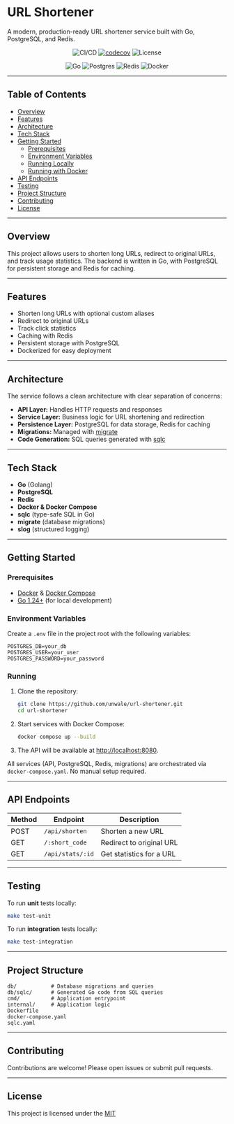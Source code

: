 # URL Shortener

A modern, production-ready URL shortener service built with Go, PostgreSQL, and Redis.

<div align="center">

![CI/CD](https://github.com/unwale/url-shortener/actions/workflows/ci.yaml/badge.svg)
[![codecov](https://codecov.io/github/unwale/url-shortener/graph/badge.svg?token=1K56JZJFLG)](https://codecov.io/github/unwale/url-shortener)
![License](https://img.shields.io/github/license/unwale/url-shortener)

![Go](https://img.shields.io/badge/go-%2300ADD8.svg?e&logo=go&logoColor=white)
![Postgres](https://img.shields.io/badge/postgres-%23316192.svg?&logo=postgresql&logoColor=white)
![Redis](https://img.shields.io/badge/redis-%23DD0031.svg?&logo=redis&logoColor=white)
![Docker](https://img.shields.io/badge/docker-%230db7ed.svg?&logo=docker&logoColor=white)

</div>

---

## Table of Contents

- [Overview](#overview)
- [Features](#features)
- [Architecture](#architecture)
- [Tech Stack](#tech-stack)
- [Getting Started](#getting-started)
  - [Prerequisites](#prerequisites)
  - [Environment Variables](#environment-variables)
  - [Running Locally](#running-locally)
  - [Running with Docker](#running-with-docker)
- [API Endpoints](#api-endpoints)
- [Testing](#testing)
- [Project Structure](#project-structure)
- [Contributing](#contributing)
- [License](#license)

---

## Overview

This project allows users to shorten long URLs, redirect to original URLs, and track usage statistics. The backend is written in Go, with PostgreSQL for persistent storage and Redis for caching.

---

## Features

- Shorten long URLs with optional custom aliases
- Redirect to original URLs
- Track click statistics
- Caching with Redis
- Persistent storage with PostgreSQL
- Dockerized for easy deployment

---

## Architecture

The service follows a clean architecture with clear separation of concerns:

- **API Layer:** Handles HTTP requests and responses
- **Service Layer:** Business logic for URL shortening and redirection
- **Persistence Layer:** PostgreSQL for data storage, Redis for caching
- **Migrations:** Managed with [migrate](https://github.com/golang-migrate/migrate)
- **Code Generation:** SQL queries generated with [sqlc](https://github.com/kyleconroy/sqlc)


---

## Tech Stack

- **Go** (Golang)
- **PostgreSQL**
- **Redis**
- **Docker & Docker Compose**
- **sqlc** (type-safe SQL in Go)
- **migrate** (database migrations)
- **slog** (structured logging)

---

## Getting Started

### Prerequisites

- [Docker](https://www.docker.com/) & [Docker Compose](https://docs.docker.com/compose/)
- [Go 1.24+](https://go.dev/) (for local development)

### Environment Variables

Create a `.env` file in the project root with the following variables:

```
POSTGRES_DB=your_db
POSTGRES_USER=your_user
POSTGRES_PASSWORD=your_password
```

### Running

1. Clone the repository:
    ```sh
    git clone https://github.com/unwale/url-shortener.git
    cd url-shortener
    ```

2. Start services with Docker Compose:
    ```sh
    docker compose up --build
    ```

3. The API will be available at [http://localhost:8080](http://localhost:8080).

All services (API, PostgreSQL, Redis, migrations) are orchestrated via `docker-compose.yaml`. No manual setup required.

---

## API Endpoints

| Method | Endpoint         | Description                |
|--------|------------------|----------------------------|
| POST   | `/api/shorten`   | Shorten a new URL          |
| GET    | `/:short_code`   | Redirect to original URL   |
| GET    | `/api/stats/:id` | Get statistics for a URL   |


---

## Testing

To run **unit** tests locally:

```sh
make test-unit
```

To run **integration** tests locally:
```sh
make test-integration
```

---

## Project Structure

```
db/           # Database migrations and queries
db/sqlc/      # Generated Go code from SQL queries
cmd/          # Application entrypoint
internal/     # Application logic
Dockerfile
docker-compose.yaml
sqlc.yaml
```

---

## Contributing

Contributions are welcome! Please open issues or submit pull requests.

---

## License

This project is licensed under the [MIT](./LICENSE.md)